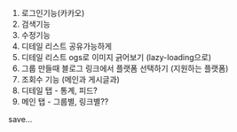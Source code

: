 1. 로그인기능(카카오)
2. 검색기능
3. 수정기능
4. 디테일 리스트 공유가능하게
5. 디테일 리스트 ogs로 이미지 긁어보기 (lazy-loading으로)
6. 그룹 만들때 블로그 링크에서 플랫폼 선택하기 (지원하는 플랫폼)
7. 조회수 기능 (메인과 게시글과)
8. 디테일 탭 - 통계, 피드?
9. 메인 탭 - 그룹별, 링크별??

save...
